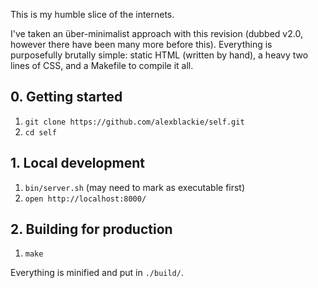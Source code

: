 This is my humble slice of the internets.

I've taken an über-minimalist approach with this revision (dubbed v2.0, however
there have been many more before this). Everything is purposefully brutally
simple: static HTML (written by hand), a heavy two lines of CSS, and a Makefile
to compile it all.

## 0. Getting started
1. `git clone https://github.com/alexblackie/self.git`
2. `cd self`

## 1. Local development
1. `bin/server.sh` (may need to mark as executable first)
2. `open http://localhost:8000/`

## 2. Building for production
1. `make`

Everything is minified and put in `./build/`.
